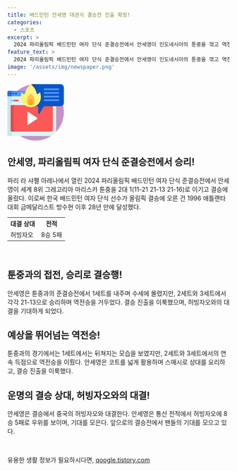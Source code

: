 ```yaml
---
title: 배드민턴 안세영 대관식 결승전 진출 확정!
categories:
  - 스포츠
excerpt: >
  2024 파리올림픽 배드민턴 여자 단식 준결승전에서 안세영이 인도네시아의 툰중을 꺾고 역전승으로 결승에 올랐다. 한국 선수의 올림픽 단식 결승 진출은 28년 만에 이루어졌으며 안세영은 통산 전적에서 허빙자오에 앞서고 있다. 지치지 않고 역전 승리를 거둬 기대감을 높였으며, 결승 상대는 중국의 허빙자오가 될 전망이다. 고심 끝에 이겼던 전적과 예상되는 결승 상대와의 맞대결이 기대된다.
feature_text: >
  2024 파리올림픽 배드민턴 여자 단식 준결승전에서 안세영이 인도네시아의 툰중을 꺾고 역전승으로 결승에 올랐다. 한국 선수의 올림픽 단식 결승 진출은 28년 만에 이루어졌으며 안세영은 통산 전적에서 허빙자오에 앞서고 있다. 지치지 않고 역전 승리를 거둬 기대감을 높였으며, 결승 상대는 중국의 허빙자오가 될 전망이다. 고심 끝에 이겼던 전적과 예상되는 결승 상대와의 맞대결이 기대된다.
image: '/assets/img/newspaper.png'
---
```


<p><img src="/assets/img/news.png" alt="rentncar 속보" /></p>

<h2>안세영, 파리올림픽 여자 단식 준결승전에서 승리!</h2>

<p data-ke-size="size16">파리 라 샤펠 아레나에서 열린 2024 파리올림픽 배드민턴 여자 단식 준결승전에서 안세영이 세계 8위 그레고리아 마리스카 툰중을 2대 1(11-21 21-13 21-16)로 이기고 결승에 올랐다. 이로써 한국 배드민턴 여자 단식 선수가 올림픽 결승에 오른 건 1996 애틀랜타 대회 금메달리스트 방수현 이후 28년 만에 달성했다.</p>

<table>
    <tr>
        <th>대결 상대</th>
        <th>전적</th>
    </tr>
    <tr>
        <td>허빙자오</td>
        <td>8승 5패</td>
    </tr>
</table>

<p data-ke-size="size16">&nbsp;</p>

<h2>툰중과의 접전, 승리로 결승행!</h2>

<p data-ke-size="size16">안세영은 툰중과의 준결승전에서 1세트를 내주며 수세에 몰렸지만, 2세트와 3세트에서 각각 21-13으로 승리하며 역전승을 거두었다. 결승 진출을 이룩했으며, 허빙자오와의 대결을 기대하게 되었다.</p>

<h2>예상을 뛰어넘는 역전승!</h2>

<p data-ke-size="size16">툰중과의 경기에서는 1세트에서는 뒤쳐지는 모습을 보였지만, 2세트와 3세트에서의 연속 득점으로 역전승을 이뤘다. 안세영은 코트를 넓게 활용하며 스매시로 상대를 요리하고, 결승 진출을 이룩했다.</p>

<h2>운명의 결승 상대, 허빙자오와의 대결!</h2>

<p data-ke-size="size16">안세영은 결승에서 중국의 허빙자오와 대결한다. 안세영은 통산 전적에서 허빙자오에 8승 5패로 우위를 보이며, 기대를 모은다. 앞으로의 결승전에서 팬들의 기대를 모으고 있다.</p>

<p data-ke-size="size16">&nbsp;</p>
유용한 생활 정보가 필요하시다면, <a href="https://qoogle.tistory.com" rel="dofollow">qoogle.tistory.com</a>



